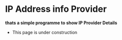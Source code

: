 # IP Address info Provider

**thats a simple programme to show IP Provider Details**
- This page is under construction